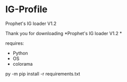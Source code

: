 # IG-Profile
Prophet's IG loader V1.2 

Thank you for downloading *Prophet's IG loader V1.2 * 

requires:
- Python 
- OS
- colorama

py -m pip install -r requirements.txt
